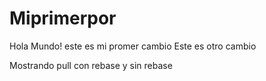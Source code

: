 # Miprimerpor
Hola Mundo! este es mi promer cambio 
Este es otro cambio

Mostrando pull con rebase y sin rebase 
